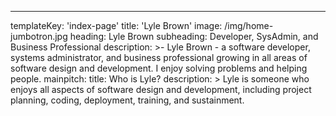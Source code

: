 ---
templateKey: 'index-page'
title: 'Lyle Brown'
image: /img/home-jumbotron.jpg
heading: Lyle Brown
subheading: Developer, SysAdmin, and Business Professional
description: >-
  Lyle Brown - a software developer, systems administrator, and business professional growing in all areas of software design and development. I enjoy solving problems and helping people.
mainpitch:
  title: Who is Lyle?
  description: >
      Lyle is someone who enjoys all aspects of software design and development, including project planning, coding, deployment, training, and sustainment.


